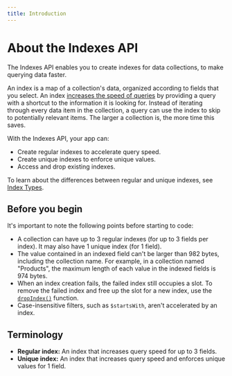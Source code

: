 ```yaml
---
title: Introduction
---
```


# About the Indexes API

The Indexes API enables you to create indexes for data collections, to make querying data faster.

An index is a map of a collection's data, organized according to fields that you select. An index [increases the speed of queries](https://www.wix.com/velo/reference/wix-data-v2/indexes/indexes-and-query-speed) by providing a query with a shortcut to the information it is looking for. Instead of iterating through every data item in the collection, a query can use the index to skip to potentially relevant items. The larger a collection is, the more time this saves.

With the Indexes API, your app can:

- Create regular indexes to accelerate query speed.
- Create unique indexes to enforce unique values.
- Access and drop existing indexes.

To learn about the differences between regular and unique indexes, see [Index Types](https://www.wix.com/velo/reference/wix-data-v2/indexes/index-types).

## Before you begin

It's important to note the following points before starting to code:

- A collection can have up to 3 regular indexes (for up to 3 fields per index). It may also have 1 unique index (for 1 field).
- The value contained in an indexed field can't be larger than 982 bytes, including the collection name. For example, in a collection named "Products", the maximum length of each value in the indexed fields is 974 bytes.
- When an index creation fails, the failed index still occupies a slot. To remove the failed index and free up the slot for a new index, use the [`dropIndex()`](https://www.wix.com/velo/reference/wix-data-v2/indexes/dropindex) function.
- Case-insensitive filters, such as `$startsWith`, aren't accelerated by an index.

## Terminology

- **Regular index:** An index that increases query speed for up to 3 fields.
- **Unique index:** An index that increases query speed and enforces unique values for 1 field.